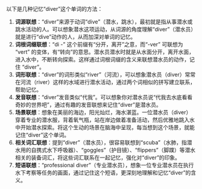 以下是几种记忆“diver”这个单词的方法：
1. **词源联想**：“diver”来源于动词“dive”（潜水，跳水），最初就是指从事潜水或跳水活动的人。可以想象潜水这项运动，从词源的角度理解“diver”（潜水员）就是进行“dive”动作的人，从而加深对单词的记忆。
2. **词根词缀联想**：“di -” 这个前缀有“分开，离开”之意，而“-ver” 可联想为 “vert” 的变体，有“转向”的意思。潜水员潜水时就是从水面分开，离开水面，进入水中，不断转向探索。这样通过词根词缀的含义来联想潜水员的动作，记住 “diver”。
3. **词形联想**：“diver”的词形类似“river”（河流），可以想象潜水员（diver）常常在河流（river）这样的水域进行潜水活动，通过两个词相似的拼写建立联系，帮助记忆。
4. **发音联想**：“diver”发音类似“代我”。可以想象你对潜水员说“代我去水底看看奇妙的世界吧”，通过有趣的发音联想来记住“diver”是潜水员。
5. **场景联想**：想象在美丽的海边，阳光灿烂，海水湛蓝。一位潜水员（diver）穿着专业的潜水服，背着氧气瓶，站在岸边做着准备活动，然后优雅地跳入水中开始潜水探索。将这个生动的场景在脑海中呈现，每当想到这个场景，就能记住“diver”这个单词。
6. **相关词汇联想**：提到“diver”（潜水员），很容易联想到“scuba”（水肺，指潜水用的自携式水下呼吸器）、“goggles”（护目镜）、“flippers”（脚蹼）等潜水相关的装备词汇，将这些词汇联系在一起记忆，强化对“diver”的印象。
7. **短语联想**：“professional diver”（专业潜水员），想象一位专业潜水员在执行水下考察等任务的画面，通过记住这个短语，更深刻地理解和记忆“diver”的含义。 